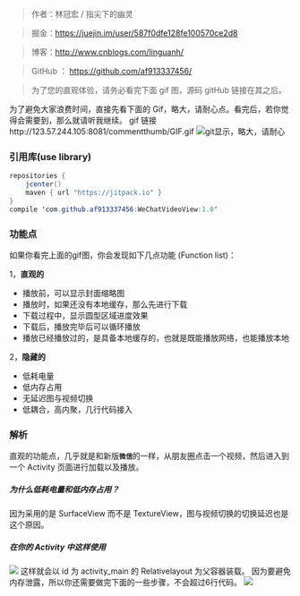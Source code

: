 > 作者：林冠宏 / 指尖下的幽灵

> 掘金：https://juejin.im/user/587f0dfe128fe100570ce2d8

> 博客：http://www.cnblogs.com/linguanh/

> GitHub ： https://github.com/af913337456/

> 为了您的直观体验，请务必看完下面 gif 图，源码 gitHub 链接在其之后。

为了避免大家浪费时间，直接先看下面的 Gif，略大，请耐心点。看完后，若你觉得会需要到，那么就请听我继续。
gif  链接http://123.57.244.105:8081/commentthumb/GIF.gif
![git显示，略大，请耐心](https://dn-mhke0kuv.qbox.me/c1350bfac81d5cab43a3.gif)

### 引用库(use library)

```java
repositories {
    jcenter()
    maven { url "https://jitpack.io" }
}
compile 'com.github.af913337456:WeChatVideoView:1.0'
```

### 功能点

如果你看完上面的gif图，你会发现如下几点功能 (Function list)：

1，<strong>直观的</strong>
* 播放前，可以显示封面缩略图
* 播放时，如果还没有本地缓存，那么先进行下载
* 下载过程中，显示圆型区域进度效果
* 下载后，播放完毕后可以循环播放
* 播放已经播放过的，是具备本地缓存的，也就是既能播放网络，也能播放本地

2，<strong>隐藏的</strong>
* 低耗电量
* 低内存占用
* 无延迟图与视频切换
* 低耦合，高内聚，几行代码接入

### 解析
直观的功能点，几乎就是和新版<strong>```微信```</strong>的一样，从朋友圈点击一个视频，然后进入到一个 Activity 页面进行加载以及播放。

##### 为什么低耗电量和低内存占用？
因为采用的是 SurfaceView 而不是 TextureView，图与视频切换的切换延迟也是这个原因。

##### 在你的 Activity 中这样使用
![](https://dn-mhke0kuv.qbox.me/3c1516f88ed7d3d89a74)
这样就会以 id 为 activity_main 的 Relativelayout 为父容器装载。
因为要避免内存泄露，所以你还需要做完下面的一些步骤，不会超过6行代码。
![](https://dn-mhke0kuv.qbox.me/b1f9ce326062f328b711)
